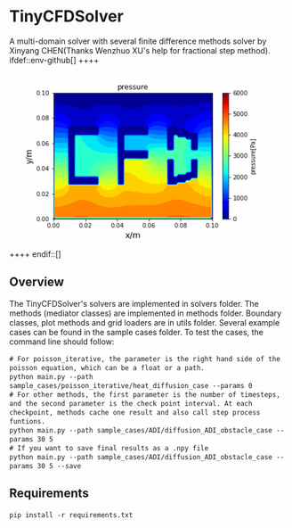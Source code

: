 ﻿# TinyCFDSolver
A multi-domain solver with several finite difference methods solver by Xinyang CHEN(Thanks Wenzhuo XU's help for fractional step method).  
ifdef::env-github[]
++++
<p align="center">
  <img width="460" height="300" src="sample_cases/frac_step/logo_case/result/pressure.gif">
</p>
++++
endif::[]


## Overview
The TinyCFDSolver's solvers are implemented in solvers folder. The methods (mediator classes) are implemented in methods folder. Boundary classes, plot methods and grid loaders are in utils folder. Several example cases can be found in the sample cases folder. To test the cases, the command line should follow:
```shell
# For poisson_iterative, the parameter is the right hand side of the poisson equation, which can be a float or a path.
python main.py --path sample_cases/poisson_iterative/heat_diffusion_case --params 0
# For other methods, the first parameter is the number of timesteps, and the second parameter is the check point interval. At each checkpoint, methods cache one result and also call step process funtions. 
python main.py --path sample_cases/ADI/diffusion_ADI_obstacle_case --params 30 5
# If you want to save final results as a .npy file
python main.py --path sample_cases/ADI/diffusion_ADI_obstacle_case --params 30 5 --save
```
## Requirements
```shell
pip install -r requirements.txt
```
